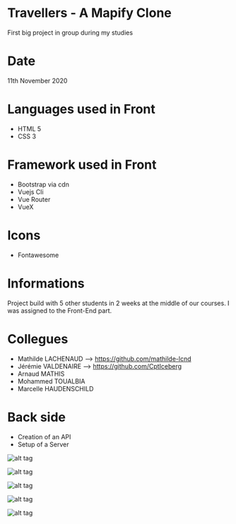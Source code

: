 # Travellers - A Mapify Clone
First big project in group during my studies

# Date
11th November 2020

# Languages used in Front
- HTML 5
- CSS 3

# Framework used in Front
- Bootstrap via cdn
- Vuejs Cli
- Vue Router
- VueX

# Icons
- Fontawesome

# Informations
Project build with 5 other students in 2 weeks at the middle of our courses.
I was assigned to the Front-End part.

# Collegues
- Mathilde LACHENAUD --> https://github.com/mathilde-lcnd
- Jérémie VALDENAIRE --> https://github.com/CptIceberg
- Arnaud MATHIS
- Mohammed TOUALBIA
- Marcelle HAUDENSCHILD


# Back side
- Creation of an API
- Setup of a Server


![alt tag](https://user-images.githubusercontent.com/73991398/102104459-7fe40600-3e2e-11eb-802e-6069e3844ba3.png)

![alt tag](https://user-images.githubusercontent.com/73991398/102104352-6216a100-3e2e-11eb-96ef-20d5f3352edb.png)

![alt tag](https://user-images.githubusercontent.com/73991398/102104393-6f339000-3e2e-11eb-8e59-fe20500d8d9f.png)

![alt tag](https://user-images.githubusercontent.com/73991398/102104426-78246180-3e2e-11eb-8a4f-be8579018613.png)

![alt tag](https://user-images.githubusercontent.com/73991398/102104337-5dea8380-3e2e-11eb-8470-4a67122060c5.png)
